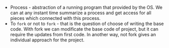* Process - abstraction of a running program that provided by the OS. We can at any instant time summarize a process and get access for all pieces which connected with this process.
* To `fork` or not to `fork` - that is the question of choose of writing the base code. With fork we can modificate the base code of project, but it can require the updates from first code. In another way, not fork gives an individual approach for the project.
